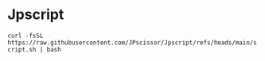 # Jpscript

``` curl -fsSL https://raw.githubusercontent.com/JPscissor/Jpscript/refs/heads/main/script.sh | bash ```
